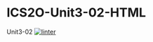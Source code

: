 # ICS2O-Unit3-02-HTML
Unit3-02
[![linter](https://github.com/Matthew-Espayos/ICS2O-Unit3-02-HTML/workflows/linter/badge.svg)](https://github.com/marketplace/actions/super-linter)
